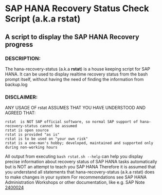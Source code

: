 # SAP HANA Recovery Status Check Script (a.k.a rstat)
## A script to display the SAP HANA Recovery progress
### DESCRIPTION:
The hana-recovery-status (a.k.a **rstat**) is a house keeping script for SAP HANA. It can be used to display realtime recovery status from the bash prompt itself, without having the need of finding the information from backup.log

### DISCLAIMER:
ANY USAGE OF rstat ASSUMES THAT YOU HAVE UNDERSTOOD AND AGREED THAT:

```
rstat  is NOT SAP official software, so normal SAP support of hana-recovery-status cannot be assumed
rstat is open source
rstat is provided "as is"
rstat is to be used on "your own risk"
rstat is a one-man's hobby; developed, maintained and supported only during non-working hours
```

All output from executing `bash rstat.sh --help` can help you display precise information about recovery status of SAP HANA tasks automatically but is NOT an attempt to teach you SAP HANA
Therefore it is assumed that you understand all statements that hana-recovery-status (a.k.a rstat) does to make changes in your system
For recommendations see SAP HANA Administration Workshops or other documentation, like e.g. SAP Note [2400024](https://launchpad.support.sap.com/#/notes/=2400024)
